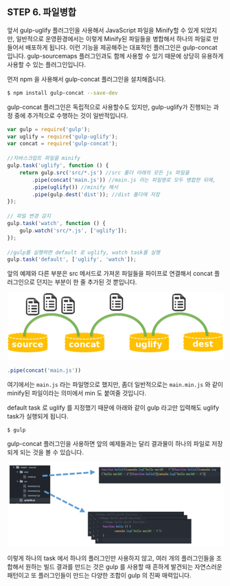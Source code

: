 ## STEP 6. 파일병합

앞서 gulp-uglify 플러그인을 사용해서 JavaScript 파일을 Minify할 수 있게 되었지만, 일반적으로 운영환경에서는 이렇게 Minify된 파일들을 병합해서 하나의 파일로 만들어서 배포하게 됩니다. 이런 기능을 제공해주는 대표적인 플러그인은 gulp-concat 입니다. gulp-sourcemaps 플러그인과도 함께 사용할 수 있기 때문에 상당히 유용하게 사용할 수 있는 플러그인입니다.

먼저 npm 을 사용해서 gulp-concat 플러그인을 설치해줍니다.

```bash
$ npm install gulp-concat --save-dev
```

gulp-concat 플러그인은 독립적으로 사용할수도 있지만, gulp-uglify가 진행되는 과정 중에 추가적으로 수행하는 것이 일반적입니다.


```javascript
var gulp = require('gulp');
var uglify = require('gulp-uglify');
var concat = require('gulp-concat');

//자바스크립트 파일을 minify
gulp.task('uglify', function () {
	return gulp.src('src/*.js') //src 폴더 아래의 모든 js 파일을
		.pipe(concat('main.js')) //main.js 라는 파일명로 모두 병합한 뒤에,
		.pipe(uglify()) //minify 해서
		.pipe(gulp.dest('dist')); //dist 폴더에 저장
});

// 파일 변경 감지
gulp.task('watch', function () {
	gulp.watch('src/*.js', ['uglify']);
});

//gulp를 실행하면 default 로 uglify, watch task를 실행
gulp.task('default', ['uglify', 'watch']);
```

앞의 예제와 다른 부분은 src 메서드로 가져온 파일들을 파이프로 연결해서 concat 플러그인으로 던지는 부분이 한 줄 추가된 것 뿐입니다.

![concat의 기능](./step6_pipe.png)

```javascript
.pipe(concat('main.js'))
```

여기에서는 `main.js` 라는 파일명으로 했지만, 좀더 일반적으로는 `main.min.js` 와 같이 minify된 파일이라는 의미에서 min 도 붙여줄 것입니다.



default task 로 uglify 를 지정했기 때문에 아래와 같이 gulp 라고만 입력해도 uglify task가 실행되게 됩니다.

```bash
$ gulp
```

gulp-concat 플러그인을 사용하면 앞의 예제들과는 달리 결과물이 하나의 파일로 저장되게 되는 것을 볼 수 있습니다.

![concat 실행 결과](./step6.png)

이렇게 하나의 task 에서 하나의 플러그인만 사용하지 않고, 여러 개의 플러그인들을 조합해서 원하는 빌드 결과를 만드는 것은 gulp 를 사용할 때 흔하게 발견되는 자연스러운 패턴이고 또 플러그인들이 만드는 다양한 조합이 gulp 의 진짜 매력입니다.
